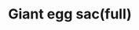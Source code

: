 ---
layout: item
title: Giant egg sac(full)
item-id: 23517
datatable: true
id: 23517
name: "Giant egg sac(full)"
members: true
lowalch: 4
highalch: 6
examine: "A giant sac of red spider eggs, hopefully none of them hatch."
monsters:
  - id: 8713
    name: "Sarachnis"
    members: true
    combat_level: 318
    wiki_url: "https://oldschool.runescape.wiki/w/Sarachnis"
    drops:
      - quantity: "1"
        rarity: 0.05
    image: "https://oldschool.runescape.wiki/images/thumb/e/e9/Sarachnis.png/1200px-Sarachnis.png?8f040"
---